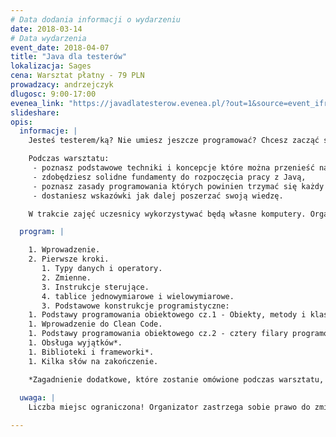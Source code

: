 ```yaml
---
# Data dodania informacji o wydarzeniu
date: 2018-03-14
# Data wydarzenia
event_date: 2018-04-07
title: "Java dla testerów"
lokalizacja: Sages
cena: Warsztat płatny - 79 PLN
prowadzacy: andrzejczyk
dlugosc: 9:00-17:00
evenea_link: "https://javadlatesterow.evenea.pl/?out=1&source=event_iframe"
slideshare:
opis:
  informacje: |
    Jesteś testerem/ką? Nie umiesz jeszcze programować? Chcesz zacząć stawiać pierwsze kroki w automatyzacji testów, ale nie wiesz od czego zacząć? Skorzystaj z warsztatu "Java dla testerów".

    Podczas warsztatu:
     - poznasz podstawowe techniki i koncepcje które można przenieść na inne języki,
     - zdobędziesz solidne fundamenty do rozpoczęcia pracy z Javą,
     - poznasz zasady programowania których powinien trzymać się każdy szanujący się (test) deweloper ;),
     - dostaniesz wskazówki jak dalej poszerzać swoją wiedzę.

    W trakcie zajęć uczesnicy wykorzystywać będą własne komputery. Organizator zapewnia serwis kawowy oraz pizzę w porze obiadowej. 

  program: |

    1. Wprowadzenie. 
    2. Pierwsze kroki.
       1. Typy danych i operatory.
       2. Zmienne.
       3. Instrukcje sterujące.
       4. tablice jednowymiarowe i wielowymiarowe.
       3. Podstawowe konstrukcje programistyczne:
    1. Podstawy programowania obiektowego cz.1 - Obiekty, metody i klasy.
    1. Wprowadzenie do Clean Code.
    1. Podstawy programowania obiektowego cz.2 - cztery filary programowania obiektowego*.
    1. Obsługa wyjątków*.
    1. Biblioteki i frameworki*.
    1. Kilka słów na zakończenie.

    *Zagadnienie dodatkowe, które zostanie omówione podczas warsztatu, pod warunkiem, że wystarczy na nie czasu.   
  
  uwaga: |
    Liczba miejsc ograniczona! Organizator zastrzega sobie prawo do zmiany lokalizacji wydarzenia oraz jego odwołania w przypadku niezgłoszenia się minimalnej liczby uczestników.

---
```

